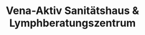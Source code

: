 ---
title: "Vena-Aktiv Sanitätshaus & Lymphberatungszentrum"
url: /treuenbrietzen/vena-aktiv-sanitaetshaus-und-lymphberatungszentrum/
shop: Sanitätshaus
---